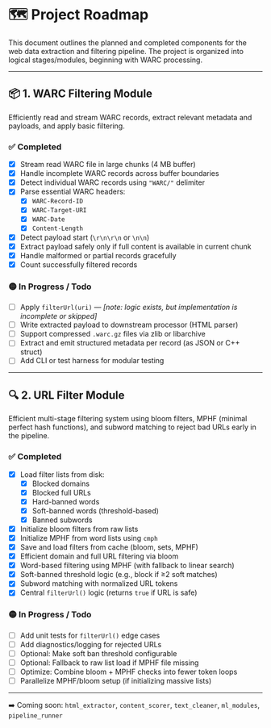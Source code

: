 # 🗺️ Project Roadmap

This document outlines the planned and completed components for the web data extraction and filtering pipeline. The project is organized into logical stages/modules, beginning with WARC processing.

---

## 📦 1. WARC Filtering Module

Efficiently read and stream WARC records, extract relevant metadata and payloads, and apply basic filtering.

### ✅ Completed
- [x] Stream read WARC file in large chunks (4 MB buffer)
- [x] Handle incomplete WARC records across buffer boundaries
- [x] Detect individual WARC records using `"WARC/"` delimiter
- [x] Parse essential WARC headers:
  - [x] `WARC-Record-ID`
  - [x] `WARC-Target-URI`
  - [x] `WARC-Date`
  - [x] `Content-Length`
- [x] Detect payload start (`\r\n\r\n` or `\n\n`)
- [x] Extract payload safely only if full content is available in current chunk
- [x] Handle malformed or partial records gracefully
- [x] Count successfully filtered records

### 🟡 In Progress / Todo
- [ ] Apply `filterUrl(uri)` — *[note: logic exists, but implementation is incomplete or skipped]*
- [ ] Write extracted payload to downstream processor (HTML parser)
- [ ] Support compressed `.warc.gz` files via zlib or libarchive
- [ ] Extract and emit structured metadata per record (as JSON or C++ struct)
- [ ] Add CLI or test harness for modular testing

---

## 🔍 2. URL Filter Module

Efficient multi-stage filtering system using bloom filters, MPHF (minimal perfect hash functions), and subword matching to reject bad URLs early in the pipeline.

### ✅ Completed
- [x] Load filter lists from disk:
  - [x] Blocked domains
  - [x] Blocked full URLs
  - [x] Hard-banned words
  - [x] Soft-banned words (threshold-based)
  - [x] Banned subwords
- [x] Initialize bloom filters from raw lists
- [x] Initialize MPHF from word lists using `cmph`
- [x] Save and load filters from cache (bloom, sets, MPHF)
- [x] Efficient domain and full URL filtering via bloom
- [x] Word-based filtering using MPHF (with fallback to linear search)
- [x] Soft-banned threshold logic (e.g., block if ≥2 soft matches)
- [x] Subword matching with normalized URL tokens
- [x] Central `filterUrl()` logic (returns `true` if URL is safe)

### 🟡 In Progress / Todo
- [ ] Add unit tests for `filterUrl()` edge cases
- [ ] Add diagnostics/logging for rejected URLs
- [ ] Optional: Make soft ban threshold configurable
- [ ] Optional: Fallback to raw list load if MPHF file missing
- [ ] Optimize: Combine bloom + MPHF checks into fewer token loops
- [ ] Parallelize MPHF/bloom setup (if initializing massive lists)

---

➡️ Coming soon: `html_extractor`, `content_scorer`, `text_cleaner`, `ml_modules`, `pipeline_runner`

